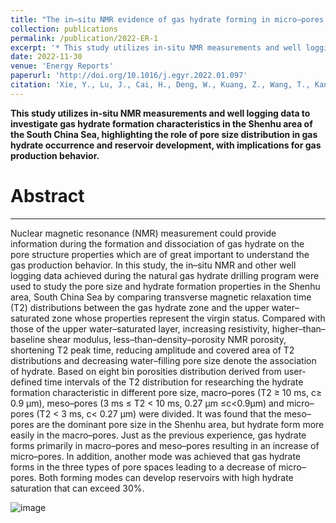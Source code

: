 ```yaml
---
title: "The in–situ NMR evidence of gas hydrate forming in micro–pores in the Shenhu area, South China Sea"
collection: publications
permalink: /publication/2022-ER-1
excerpt: '* This study utilizes in-situ NMR measurements and well logging data to investigate gas hydrate formation characteristics in the Shenhu area of the South China Sea, highlighting the role of pore size distribution in gas hydrate occurrence and reservoir development, with implications for gas production behavior. ![image](https://ars.els-cdn.com/content/image/1-s2.0-S2352484722000981-gr3_lrg.jpg)'     
date: 2022-11-30
venue: 'Energy Reports'
paperurl: 'http://doi.org/10.1016/j.egyr.2022.01.097'
citation: 'Xie, Y., Lu, J., Cai, H., Deng, W., Kuang, Z., Wang, T., Kang, D., & Zhu, C. (2022). The in–situ NMR evidence of gas hydrate forming in micro–pores in the Shenhu area, South China Sea. Energy Reports, 8, 2936-2946.'
---
```


**This study utilizes in-situ NMR measurements and well logging data to investigate gas hydrate formation characteristics in the Shenhu area of the South China Sea, highlighting the role of pore size distribution in gas hydrate occurrence and reservoir development, with implications for gas production behavior.**

Abstract
======
------
Nuclear magnetic resonance (NMR) measurement could provide information during the formation and dissociation of gas hydrate on the pore structure properties which are of great important to understand the gas production behavior. In this study, the in–situ NMR and other well logging data achieved during the natural gas hydrate drilling program were used to study the pore size and hydrate formation properties in the Shenhu area, South China Sea by comparing transverse magnetic relaxation time (T2) distributions between the gas hydrate zone and the upper water–saturated zone whose properties represent the virgin status. Compared with those of the upper water–saturated layer, increasing resistivity, higher–than–baseline shear modulus, less–than–density–porosity NMR porosity, shortening T2 peak time, reducing amplitude and covered area of T2 distributions and decreasing water–filling pore size denote the association of hydrate. Based on eight bin porosities distribution derived from user-defined time intervals of the T2 distribution for researching the hydrate formation characteristic in different pore size, macro–pores (T2 ≥ 10 ms, c≥ 0.9 μm), meso–pores (3 ms ≤ T2 < 10 ms, 0.27 μm ≤c<0.9μm) and micro–pores (T2 < 3 ms, c< 0.27 μm) were divided. It was found that the meso–pores are the dominant pore size in the Shenhu area, but hydrate form more easily in the macro–pores. Just as the previous experience, gas hydrate forms primarily in macro–pores and meso–pores resulting in an increase of micro–pores. In addition, another mode was achieved that gas hydrate forms in the three types of pore spaces leading to a decrease of micro–pores. Both forming modes can develop reservoirs with high hydrate saturation that can exceed 30%.  


![image](https://ars.els-cdn.com/content/image/1-s2.0-S2352484722000981-gr3_lrg.jpg)
